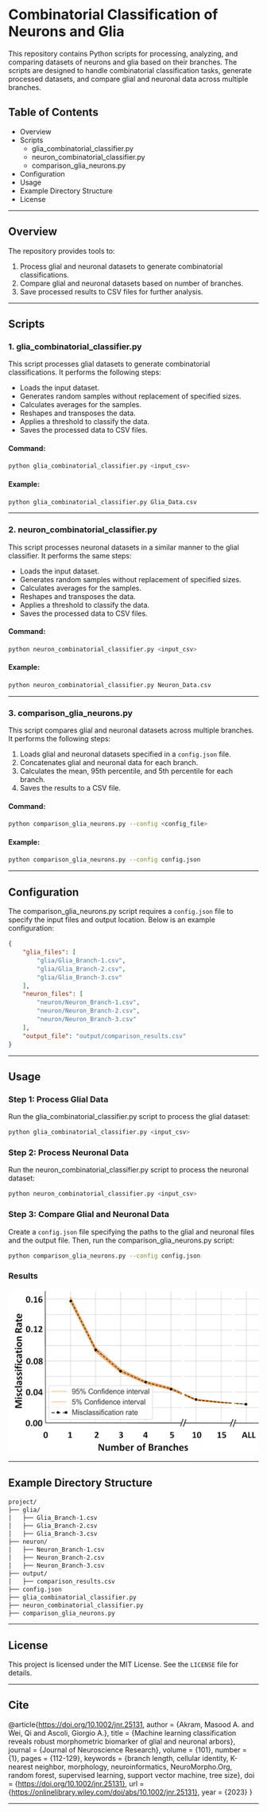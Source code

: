 # Combinatorial Classification of Neurons and Glia

This repository contains Python scripts for processing, analyzing, and comparing datasets of neurons and glia based on their branches. The scripts are designed to handle combinatorial classification tasks, generate processed datasets, and compare glial and neuronal data across multiple branches.

## Table of Contents
- Overview
- Scripts
  - glia_combinatorial_classifier.py
  - neuron_combinatorial_classifier.py
  - comparison_glia_neurons.py
- Configuration
- Usage
- Example Directory Structure
- License

---

## Overview

The repository provides tools to:
1. Process glial and neuronal datasets to generate combinatorial classifications.
2. Compare glial and neuronal datasets based on number of branches.
3. Save processed results to CSV files for further analysis.

---

## Scripts

### 1. glia_combinatorial_classifier.py

This script processes glial datasets to generate combinatorial classifications. It performs the following steps:
- Loads the input dataset.
- Generates random samples without replacement of specified sizes.
- Calculates averages for the samples.
- Reshapes and transposes the data.
- Applies a threshold to classify the data.
- Saves the processed data to CSV files.

#### Command:
```bash
python glia_combinatorial_classifier.py <input_csv>
```

#### Example:
```bash
python glia_combinatorial_classifier.py Glia_Data.csv
```

---

### 2. neuron_combinatorial_classifier.py

This script processes neuronal datasets in a similar manner to the glial classifier. It performs the same steps:
- Loads the input dataset.
- Generates random samples without replacement of specified sizes.
- Calculates averages for the samples.
- Reshapes and transposes the data.
- Applies a threshold to classify the data.
- Saves the processed data to CSV files.

#### Command:
```bash
python neuron_combinatorial_classifier.py <input_csv>
```

#### Example:
```bash
python neuron_combinatorial_classifier.py Neuron_Data.csv
```

---

### 3. comparison_glia_neurons.py

This script compares glial and neuronal datasets across multiple branches. It performs the following steps:
1. Loads glial and neuronal datasets specified in a `config.json` file.
2. Concatenates glial and neuronal data for each branch.
3. Calculates the mean, 95th percentile, and 5th percentile for each branch.
4. Saves the results to a CSV file.

#### Command:
```bash
python comparison_glia_neurons.py --config <config_file>
```

#### Example:
```bash
python comparison_glia_neurons.py --config config.json
```

---

## Configuration

The comparison_glia_neurons.py script requires a `config.json` file to specify the input files and output location. Below is an example configuration:

```json
{
    "glia_files": [
        "glia/Glia_Branch-1.csv",
        "glia/Glia_Branch-2.csv",
        "glia/Glia_Branch-3.csv"
    ],
    "neuron_files": [
        "neuron/Neuron_Branch-1.csv",
        "neuron/Neuron_Branch-2.csv",
        "neuron/Neuron_Branch-3.csv"
    ],
    "output_file": "output/comparison_results.csv"
}
```

---

## Usage

### Step 1: Process Glial Data
Run the glia_combinatorial_classifier.py script to process the glial dataset:
```bash
python glia_combinatorial_classifier.py <input_csv>
```

### Step 2: Process Neuronal Data
Run the neuron_combinatorial_classifier.py script to process the neuronal dataset:
```bash
python neuron_combinatorial_classifier.py <input_csv>
```

### Step 3: Compare Glial and Neuronal Data
Create a `config.json` file specifying the paths to the glial and neuronal files and the output file. Then, run the comparison_glia_neurons.py script:
```bash
python comparison_glia_neurons.py --config config.json
```

### Results
![alt text](image-1.png)

---

## Example Directory Structure

```
project/
├── glia/
│   ├── Glia_Branch-1.csv
│   ├── Glia_Branch-2.csv
│   ├── Glia_Branch-3.csv
├── neuron/
│   ├── Neuron_Branch-1.csv
│   ├── Neuron_Branch-2.csv
│   ├── Neuron_Branch-3.csv
├── output/
│   ├── comparison_results.csv
├── config.json
├── glia_combinatorial_classifier.py
├── neuron_combinatorial_classifier.py
├── comparison_glia_neurons.py
```

---

## License

This project is licensed under the MIT License. See the `LICENSE` file for details.

---

## Cite

@article{https://doi.org/10.1002/jnr.25131,
author = {Akram, Masood A. and Wei, Qi and Ascoli, Giorgio A.},
title = {Machine learning classification reveals robust morphometric biomarker of glial and neuronal arbors},
journal = {Journal of Neuroscience Research},
volume = {101},
number = {1},
pages = {112-129},
keywords = {branch length, cellular identity, K-nearest neighbor, morphology, neuroinformatics, NeuroMorpho.Org, random forest, supervised learning, support vector machine, tree size},
doi = {https://doi.org/10.1002/jnr.25131},
url = {https://onlinelibrary.wiley.com/doi/abs/10.1002/jnr.25131},
year = {2023}
}

---
